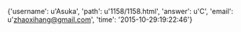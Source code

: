 {'username': u'Asuka', 'path': u'1158/1158.html', 'answer': u'C', 'email': u'zhaoxihang@gmail.com', 'time': '2015-10-29:19:22:46'}